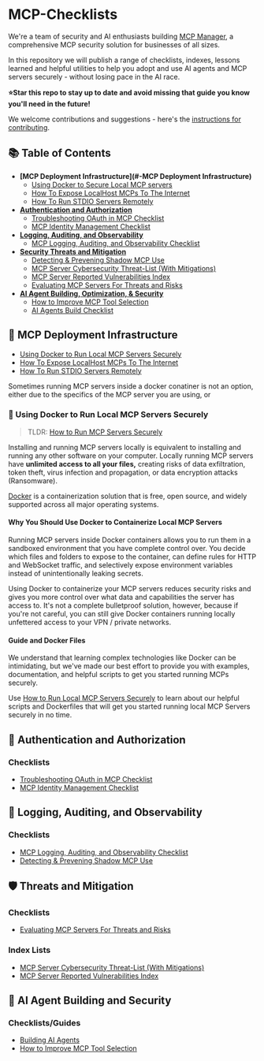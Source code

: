 # MCP-Checklists

We're a team of security and AI enthusiasts building [MCP Manager](https://mcpmanager.ai), a comprehensive MCP security solution for businesses of all sizes.

In this repository we will publish a range of checklists, indexes, lessons learned and helpful utilities to help you adopt and use AI agents and MCP servers securely - without losing pace in the AI race.

**⭐Star this repo to stay up to date and avoid missing that guide you know you'll need in the future!**

We welcome contributions and suggestions - here's the [instructions for contributing](./CONTRIBUTING.md).

## 📚 Table of Contents

- **[MCP Deployment Infrastructure](#-MCP Deployment Infrastructure)**
    - [Using Docker to Secure Local MCP servers](#-using-docker-to-run-local-mcp-servers-securely)
    - [How To Expose LocalHost MCPs To The Internet](./infrastructure/docs/how-to-expose-localhost-mcps-to-the-internet.md)
    - [How To Run STDIO Servers Remotely](./infrastructure/docs/how-to-run-stdio-mcps-remotely.md)
- **[Authentication and Authorization](#-authentication-and-authorization)**
    - [Troubleshooting OAuth in MCP Checklist](./infrastructure/docs/troubleshooting-oauth.md)
    - [MCP Identity Management Checklist](./infrastructure/docs/mcp-identity-management-checklist.md)
- **[Logging, Auditing, and Observability](#-logging-auditing-and-observability)**
    - [MCP Logging, Auditing, and Observability Checklist](./infrastructure/docs/logging-auditing-observability.md)
- **[Security Threats and Mitigation](#%EF%B8%8F-threats-and-mitigation)**
    - [Detecting & Prevening Shadow MCP Use](./infrastructure/docs/shadow-mcp-detect-prevent.md)
    - [MCP Server Cybersecurity Threat-List (With Mitigations)](./infrastructure/docs/mcp-security-threat-list.md)
    - [MCP Server Reported Vulnerabilities Index](./infrastructure/docs/reported-vulnerability-index.md)
    - [Evaluating MCP Servers For Threats and Risks](./infrastructure/docs/security-screening-mcp-servers.md)
- **[AI Agent Building, Optimization, & Security](#-ai-agent-building-and-security)**
    - [How to Improve MCP Tool Selection](./infrastructure/docs/improving-tool-selection.md)
    - [AI Agents Build Checklist](./infrastructure/docs/ai-agent-building.md)

## 🔌 MCP Deployment Infrastructure

- [Using Docker to Run Local MCP Servers Securely](./infrastructure/docs/how-to-run-mcp-servers-securely.md)
- [How To Expose LocalHost MCPs To The Internet](./infrastructure/docs/how-to-expose-localhost-mcps-to-the-internet.md)
- [How To Run STDIO Servers Remotely](./infrastructure/docs/how-to-run-stdio-mcps-remotely.md)

Sometimes running MCP servers inside a docker conatiner is not an option, either due to the specifics of the MCP server you are using, or 

### 🐳 Using Docker to Run Local MCP Servers Securely

> TLDR: [How to Run MCP Servers Securely](./infrastructure/docs/how-to-run-mcp-servers-securely.md)

Installing and running MCP servers locally is equivalent to installing and running any other software on your computer. Locally running MCP servers have **unlimited access to all your files,** creating risks of data exfiltration, token theft, virus infection and propagation, or data encryption attacks (Ransomware).

[Docker](https://www.docker.com/get-started/) is a containerization solution that is free, open source, and widely supported across all major operating systems.

#### Why You Should Use Docker to Containerize Local MCP Servers

Running MCP servers inside Docker containers allows you to run them in a sandboxed environment that you have complete control over. You decide which files and folders to expose to the container, can define rules for HTTP and WebSocket traffic, and selectively expose environment variables instead of unintentionally leaking secrets.

Using Docker to containerize your MCP servers reduces security risks and gives you more control over what data and capabilities the server has access to. It's not a complete bulletproof solution, however, because if you're not careful, you can still give Docker containers running locally unfettered access to your VPN / private networks.

#### Guide and Docker Files

We understand that learning complex technologies like Docker can be intimidating, but we've made our best effort to provide you with examples, documentation, and helpful scripts to get you started running MCPs securely.

Use [How to Run Local MCP Servers Securely](./infrastructure/docs/how-to-run-mcp-servers-securely.md) to learn about our helpful scripts and Dockerfiles that will get you started running local MCP Servers securely in no time.

## 🔐 Authentication and Authorization 

### Checklists

- [Troubleshooting OAuth in MCP Checklist](./infrastructure/docs/troubleshooting-oauth.md)
- [MCP Identity Management Checklist](./infrastructure/docs/mcp-identity-management-checklist.md)

## 📝 Logging, Auditing, and Observability

### Checklists

- [MCP Logging, Auditing, and Observability Checklist](./infrastructure/docs/logging-auditing-observability.md)
- [Detecting & Prevening Shadow MCP Use](./infrastructure/docs/shadow-mcp-detect-prevent.md)

## 🛡️ Threats and Mitigation

### Checklists

- [Evaluating MCP Servers For Threats and Risks](./infrastructure/docs/security-screening-mcp-servers.md)

### Index Lists

- [MCP Server Cybersecurity Threat-List (With Mitigations)](./infrastructure/docs/mcp-security-threat-list.md)
- [MCP Server Reported Vulnerabilities Index](./infrastructure/docs/reported-vulnerability-index.md)

## 🤖 AI Agent Building and Security

### Checklists/Guides

- [Building AI Agents](./infrastructure/docs/ai-agent-building.md)
- [How to Improve MCP Tool Selection](./infrastructure/docs/improving-tool-selection.md)

